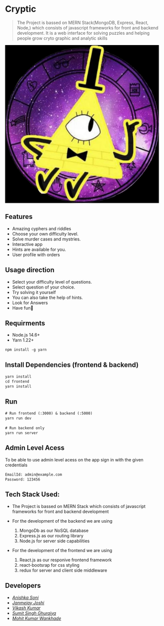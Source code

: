 # Cryptic

> The Project is bassed on MERN Stack(MongoDB, Express, React, Node,) which consists of javascript frameworks for front and backend development.
> It is a web interface for solving puzzles and helping people grow cryto graphic and analytic skills


![cryptic](/uploads/logo.jpeg)


## Features

- Amazing cyphers and riddles 
- Choose your own difficulty level.
- Solve murder cases and mystries.
- Interactive app
- Hints are available for you.
- User profile with orders

## Usage direction

- Select your difficulty level of questions.
- Select question of your choice.
- Try solving it yourself
- You can also take the help of hints.
- Look for Answers
- Have fun🥳

## Requirments

- Node.js 14.6+
- Yarn 1.22+
 ```
 npm install -g yarn
 ```

## Install Dependencies (frontend & backend)

```
yarn install
cd frontend
yarn install
```

## Run

```
# Run frontend (:3000) & backend (:5000)
yarn run dev

# Run backend only
yarn run server
```

## Admin Level Acess

To be able to use admin level acess on the app sign in with the given credentials
```
EmailId: admin@example.com
Password: 123456
```

## Tech Stack Used:

- The Project is bassed on MERN Stack which consists of javascript frameworks for front and backend development

- For the development of the backend we are using
        
    1. MongoDb as our NoSQL database
    2. Express.js as our routing library
    3. Node.js for server side capabilities

- For the development of the frontend we are using

    1. React.js as our responive frontend framework
    2. react-bootsrap for css styling
    3. redux for server and client side middleware


## Developers

- [_Anishka Soni_](https://www.github.com/theani20)
- [_Janmejay Joshi_](https://www.github.com/Janmejay-Joshi)
- [_Vikash Kumar_](https://www.github.com/Codefreak69)
- [_Sumit Singh Ghuraiya_](https://www.github.com/sumitsinghghuraiya)
- [_Mohit Kumar Wankhade_](https://www.github.com/Mohit-Wankhade)
